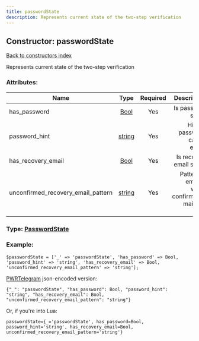 ```yaml
---
title: passwordState
description: Represents current state of the two-step verification
---
```

## Constructor: passwordState  
[Back to constructors index](index.md)



Represents current state of the two-step verification

### Attributes:

| Name     |    Type       | Required | Description |
|----------|:-------------:|:--------:|------------:|
|has\_password|[Bool](../types/Bool.md) | Yes|Is password set up|
|password\_hint|[string](../types/string.md) | Yes|Hint on password, can be empty|
|has\_recovery\_email|[Bool](../types/Bool.md) | Yes|Is recovery email set up|
|unconfirmed\_recovery\_email\_pattern|[string](../types/string.md) | Yes|Pattern of email to which confirmation mail was sent|



### Type: [PasswordState](../types/PasswordState.md)


### Example:

```
$passwordState = ['_' => 'passwordState', 'has_password' => Bool, 'password_hint' => 'string', 'has_recovery_email' => Bool, 'unconfirmed_recovery_email_pattern' => 'string'];
```  

[PWRTelegram](https://pwrtelegram.xyz) json-encoded version:

```
{"_": "passwordState", "has_password": Bool, "password_hint": "string", "has_recovery_email": Bool, "unconfirmed_recovery_email_pattern": "string"}
```


Or, if you're into Lua:  


```
passwordState={_='passwordState', has_password=Bool, password_hint='string', has_recovery_email=Bool, unconfirmed_recovery_email_pattern='string'}

```



